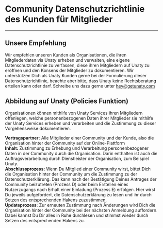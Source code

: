 # **Community Datenschutzrichtlinie des Kunden für Mitglieder**

***

## Unsere Empfehlung

Wir empfehlen unseren Kunden als Organisationen, die ihren Mitgliederdaten via Unaty erheben und verwalten, eine eigene Datenschutzrichtlinie zu verfassen, diese ihren Mitgliedern auf Unaty zu eröffnen und den Konsens der Mitglieder zu dokumentieren.
Wir unterstützen Dich als Unaty Kunden gerne bei der Formulierung dieser Datenschutzrichtlinie, beachte aber bitte, dass Unaty keine Rechtsberatung erteilen kann oder darf.
Schreibe uns dazu gerne unter hey@getunaty.com

## Abbildung auf Unaty (Policies Funktion)

Organisationen können mithilfe von Unaty Services ihren Mitgliedern offenlegen, welche personenbezogenen Daten ihrer Mitglieder sie mithilfe der Unaty Services erheben und verarbeiten und die Zustimmung zu dieser Vorgehensweise dokumentieren.

**Vertragspartner:** Alle Mitglieder einer Community und der Kunde, also die Organisation hinter der Community auf der Online-Plattform  
**Inhalt:** Zustimmung zu Erhebung und Verarbeitung personenbezogener Daten in der Community durch die Organisation. Darin enthalten ist auch die Auftragsverarbeitung durch Dienstleister der Organisation, zum Beispiel Unaty.  
**Abschlussprozess:** Wenn Du Mitglied einer Community wirst, bittet Dich die Organisation hinter der Community um die Zustimmung zu der Datenschutzerklärung. Das kann nach der Bestätigung Deines Antrages der Community beizutreten (Prozess D) oder beim Erstellen eines Nutzerzugangs nach Erhalt einer Einladung (Prozess E) erfolgen. Hier wirst Du jeweils aufgefordert, die Datenschutzerklärung zu lesen und ihr durch Setzen des entsprechenden Hakens zuzustimmen.  
**Updateprozess:** Zur erneuten Zustimmung nach Änderungen wird Dich die Organisation hinter der Community bei der nächsten Anmeldung auffordern. Dabei kannst Du Dir alles in Ruhe durchlesen und stimmst wieder durch Setzen des entsprechenden Hakens zu.  
